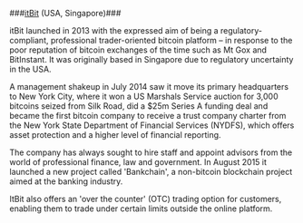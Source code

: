 ###[itBit](https://www.itbit.com/) (USA, Singapore)###

itBit launched in 2013 with the expressed aim of being a regulatory-compliant, professional trader-oriented bitcoin platform – in response to the poor reputation of bitcoin exchanges of the time such as Mt Gox and BitInstant. It was originally based in Singapore due to regulatory uncertainty in the USA. 

A management shakeup in July 2014 saw it move its primary headquarters to New York City, where it won a US Marshals Service auction for 3,000 bitcoins seized from Silk Road, did a $25m Series A funding deal and became the first bitcoin company to receive a trust company charter from the New York State Department of Financial Services (NYDFS), which offers asset protection and a higher level of financial reporting.

The company has always sought to hire staff and appoint advisors from the world of professional finance, law and government. In August 2015 it launched a new project called 'Bankchain', a non-bitcoin blockchain project aimed at the banking industry.

ItBit also offers an 'over the counter' (OTC) trading option for customers, enabling them to trade under certain limits outside the online platform.
